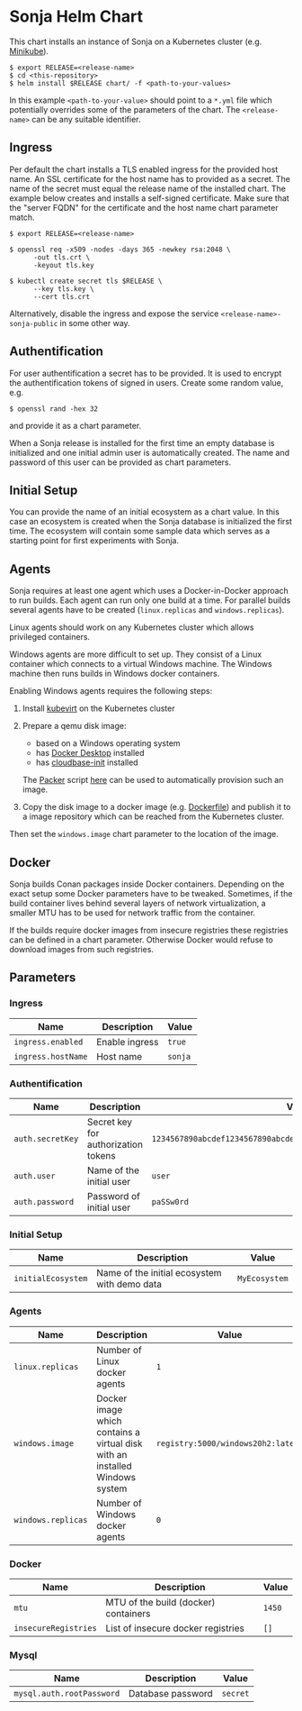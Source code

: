 # Sonja Helm Chart

This chart installs an instance of Sonja on a Kubernetes cluster (e.g.
[Minikube](https://minikube.sigs.k8s.io/)).

```
$ export RELEASE=<release-name>
$ cd <this-repository>
$ helm install $RELEASE chart/ -f <path-to-your-values>
```

In this example `<path-to-your-value>` should point to a `*.yml` file which
potentially overrides some of the parameters of the chart. The `<release-name>`
can be any suitable identifier.

## Ingress

Per default the chart installs a TLS enabled ingress for the provided host name.
An SSL certificate for the host name has to provided as a secret. The name of
the secret must equal the release name of the installed chart. The example below
creates and installs a self-signed certificate. Make sure that the "server FQDN"
for the certificate and the host name chart parameter match.

```
$ export RELEASE=<release-name>

$ openssl req -x509 -nodes -days 365 -newkey rsa:2048 \
      -out tls.crt \
      -keyout tls.key

$ kubectl create secret tls $RELEASE \
      --key tls.key \
      --cert tls.crt
```

Alternatively, disable the ingress and expose the service
`<release-name>-sonja-public` in some other way.

## Authentification

For user authentification a secret has to be provided. It is used to encrypt the
authentification tokens of signed in users. Create some random value,
e.g.

```
$ openssl rand -hex 32
```

and provide it as a chart parameter.

When a Sonja release is installed for the first time an empty database is
initialized and one initial admin user is automatically created. The name and
password of this user can be provided as chart parameters.

## Initial Setup

You can provide the name of an initial ecosystem as a chart value. In this case
an ecosystem is created when the Sonja database is initialized the first time.
The ecosystem will contain some sample data which serves as a starting point for
first experiments with Sonja.

## Agents

Sonja requires at least one agent which uses a Docker-in-Docker approach to run
builds. Each agent can run only one build at a time. For parallel builds several
agents have to be created (`linux.replicas` and `windows.replicas`).

Linux agents should work on any Kubernetes cluster which allows privileged
containers.

Windows agents are more difficult to set up. They consist of a Linux container
which connects to a virtual Windows machine. The Windows machine then runs
builds in Windows docker containers.

Enabling Windows agents requires the following steps:

1. Install [kubevirt](https://kubevirt.io/) on the Kubernetes cluster
2. Prepare a qemu disk image:
    - based on a Windows operating system
    - has [Docker Desktop](https://www.docker.com/products/docker-desktop/) installed
    - has [cloudbase-init](https://cloudbase.it/cloudbase-init/) installed
    
   The [Packer](https://www.packer.io/) script
   [here](https://github.com/uboot/packer-windows/blob/win-qemu/windows_server_20h2_docker.json)
   can be used to automatically provision such an image.

3. Copy the disk image to a docker image (e.g.
   [Dockerfile](https://github.com/uboot/packer-windows/blob/win-qemu/Dockerfile.windows_20h2_docker))
   and publish it to a image repository which can be reached from the Kubernetes
   cluster.

Then set the `windows.image` chart parameter to the location of the image.

## Docker

Sonja builds Conan packages inside Docker containers. Depending on the exact
setup some Docker parameters have to be tweaked. Sometimes, if the build
container lives behind several layers of network virtualization, a smaller MTU
has to be used for network traffic from the container.

If the builds require docker
images from insecure registries these registries can be defined in a chart
parameter. Otherwise Docker would refuse to download images from such
registries.


## Parameters

### Ingress

| Name               | Description    | Value   |
| ------------------ | -------------- | ------- |
| `ingress.enabled`  | Enable ingress | `true`  |
| `ingress.hostName` | Host name      | `sonja` |


### Authentification

| Name             | Description                         | Value                                                              |
| ---------------- | ----------------------------------- | ------------------------------------------------------------------ |
| `auth.secretKey` | Secret key for authorization tokens | `1234567890abcdef1234567890abcdef1234567890abcdef1234567890abcdef` |
| `auth.user`      | Name of the initial user            | `user`                                                             |
| `auth.password`  | Password of initial user            | `paSSw0rd`                                                         |


### Initial Setup

| Name               | Description                                  | Value         |
| ------------------ | -------------------------------------------- | ------------- |
| `initialEcosystem` | Name of the initial ecosystem with demo data | `MyEcosystem` |


### Agents

| Name               | Description                                                                 | Value                              |
| ------------------ | --------------------------------------------------------------------------- | ---------------------------------- |
| `linux.replicas`   | Number of Linux docker agents                                               | `1`                                |
| `windows.image`    | Docker image which contains a virtual disk with an installed Windows system | `registry:5000/windows20h2:latest` |
| `windows.replicas` | Number of Windows docker agents                                             | `0`                                |


### Docker

| Name                 | Description                          | Value  |
| -------------------- | ------------------------------------ | ------ |
| `mtu`                | MTU of the build (docker) containers | `1450` |
| `insecureRegistries` | List of insecure docker registries   | `[]`   |


### Mysql

| Name                      | Description       | Value    |
| ------------------------- | ----------------- | -------- |
| `mysql.auth.rootPassword` | Database password | `secret` |


